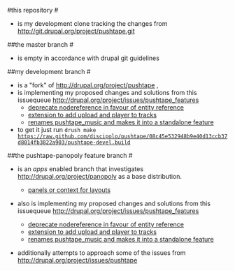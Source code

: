 #this repository #
- is my development clone tracking the changes from http://git.drupal.org/project/pushtape.git

##the master branch #
- is empty in accordance with drupal git guidelines

##my development branch #

- is a "fork" of http://drupal.org/project/pushtape ,
- is implementing my proposed changes and solutions from this issuequeue http://drupal.org/project/issues/pushtape_features
  - [deprecate nodereference in favour of entity reference](http://drupal.org/node/1460296)
  - [extension to add upload and player to tracks](http://drupal.org/node/1476866)
  - [renames pushtape_music and makes it into a standalone feature](http://drupal.org/node/1647728)
- to get it just run <code>drush make https://raw.github.com/discipolo/pushtape/08c45e532948b9e40d13ccb37d8014fb3822a903/pushtape-devel.build</code>


##the pushtape-panopoly feature branch  #

- is an _apps_ enabled branch that investigates http://drupal.org/project/panopoly as a base distribution. 
  - [panels or context for layouts](http://drupal.org/node/1357908)
- also is implementing my proposed changes and solutions from this issuequeue http://drupal.org/project/issues/pushtape_features
  - [deprecate nodereference in favour of entity reference](http://drupal.org/node/1460296)
  - [extension to add upload and player to tracks](http://drupal.org/node/1476866)
  - [renames pushtape_music and makes it into a standalone feature](http://drupal.org/node/1647728)

- additionally attempts to approach some of the issues from  http://drupal.org/project/issues/pushtape
